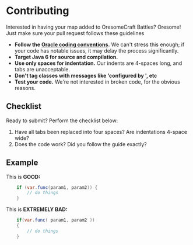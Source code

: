 Contributing
============

Interested in having your map added to OresomeCraft Battles? Oresome! Just make sure your pull request follows these guidelines

* **Follow the [Oracle coding conventions](http://www.oracle.com/technetwork/java/codeconv-138413.html).**
  We can't stress this enough; if your code has notable issues, it may delay
  the process significantly.
* **Target Java 6 for source and compilation.**
* **Use only spaces for indentation.** Our indents are 4-spaces long, and tabs
  are unacceptable.
* **Don't tag classes with messages like 'configured by <username>', etc**
* **Test your code.** We're not interested in broken code, for the obvious reasons.


Checklist
---------

Ready to submit? Perform the checklist below:

1. Have all tabs been replaced into four spaces? Are indentations 4-space wide?
2. Does the code work? Did you follow the guide exactly?

Example
-------

This is **GOOD:**

```java
    if (var.func(param1, param2)) {
        // do things
    }
```

This is **EXTREMELY BAD:**

```java
    if(var.func( param1, param2 ))
    {
        // do things
    }
```